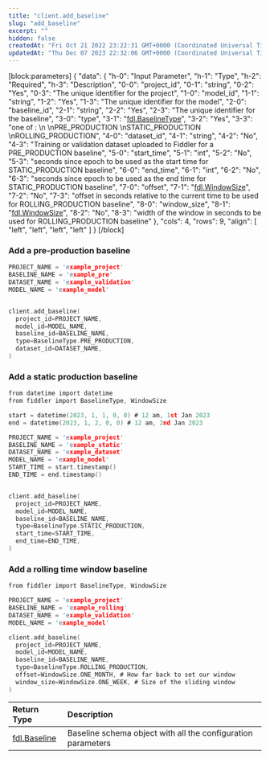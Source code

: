 ```yaml
---
title: "client.add_baseline"
slug: "add_baseline"
excerpt: ""
hidden: false
createdAt: "Fri Oct 21 2022 23:22:31 GMT+0000 (Coordinated Universal Time)"
updatedAt: "Thu Dec 07 2023 22:32:06 GMT+0000 (Coordinated Universal Time)"
---
```

[block:parameters]
{
  "data": {
    "h-0": "Input Parameter",
    "h-1": "Type",
    "h-2": "Required",
    "h-3": "Description",
    "0-0": "project_id",
    "0-1": "string",
    "0-2": "Yes",
    "0-3": "The unique identifier for the project",
    "1-0": "model_id",
    "1-1": "string",
    "1-2": "Yes",
    "1-3": "The unique identifier for the model",
    "2-0": "baseline_id",
    "2-1": "string",
    "2-2": "Yes",
    "2-3": "The unique identifier for the baseline",
    "3-0": "type",
    "3-1": "[fdl.BaselineType](ref:fdlbaselinetype)",
    "3-2": "Yes",
    "3-3": "one of :  \n  \nPRE_PRODUCTION  \nSTATIC_PRODUCTION  \nROLLING_PRODUCTION",
    "4-0": "dataset_id",
    "4-1": "string",
    "4-2": "No",
    "4-3": "Training or validation dataset uploaded to Fiddler for a PRE_PRODUCTION baseline",
    "5-0": "start_time",
    "5-1": "int",
    "5-2": "No",
    "5-3": "seconds since epoch to be used as the start time for STATIC_PRODUCTION baseline",
    "6-0": "end_time",
    "6-1": "int",
    "6-2": "No",
    "6-3": "seconds since epoch to be used as the end time for STATIC_PRODUCTION baseline",
    "7-0": "offset",
    "7-1": "[fdl.WindowSize](ref:fdlwindowsize)",
    "7-2": "No",
    "7-3": "offset in seconds relative to the current time to be used for ROLLING_PRODUCTION baseline",
    "8-0": "window_size",
    "8-1": "[fdl.WindowSize](ref:fdlwindowsize)",
    "8-2": "No",
    "8-3": "width of the window in seconds to be used for ROLLING_PRODUCTION baseline"
  },
  "cols": 4,
  "rows": 9,
  "align": [
    "left",
    "left",
    "left",
    "left"
  ]
}
[/block]


### Add a pre-production baseline

```c Usage
PROJECT_NAME = 'example_project'
BASELINE_NAME = 'example_pre'
DATASET_NAME = 'example_validation'
MODEL_NAME = 'example_model'


client.add_baseline(
  project_id=PROJECT_NAME,
  model_id=MODEL_NAME,
  baseline_id=BASELINE_NAME,
  type=BaselineType.PRE_PRODUCTION, 
  dataset_id=DATASET_NAME, 
)
```

### Add a static production baseline

```c Usage
from datetime import datetime
from fiddler import BaselineType, WindowSize

start = datetime(2023, 1, 1, 0, 0) # 12 am, 1st Jan 2023
end = datetime(2023, 1, 2, 0, 0) # 12 am, 2nd Jan 2023

PROJECT_NAME = 'example_project'
BASELINE_NAME = 'example_static'
DATASET_NAME = 'example_dataset'
MODEL_NAME = 'example_model'
START_TIME = start.timestamp()
END_TIME = end.timestamp()


client.add_baseline(
  project_id=PROJECT_NAME,
  model_id=MODEL_NAME,
  baseline_id=BASELINE_NAME,
  type=BaselineType.STATIC_PRODUCTION,
  start_time=START_TIME,
  end_time=END_TIME,
)
```

### Add a rolling time window baseline

```c Usage
from fiddler import BaselineType, WindowSize

PROJECT_NAME = 'example_project'
BASELINE_NAME = 'example_rolling'
DATASET_NAME = 'example_validation'
MODEL_NAME = 'example_model'

client.add_baseline(
  project_id=PROJECT_NAME,
  model_id=MODEL_NAME,
  baseline_id=BASELINE_NAME,
  type=BaselineType.ROLLING_PRODUCTION,
  offset=WindowSize.ONE_MONTH, # How far back to set our window
  window_size=WindowSize.ONE_WEEK, # Size of the sliding window
)
```

| Return Type                     | Description                                                  |
| :------------------------------ | :----------------------------------------------------------- |
| [fdl.Baseline](ref:fdlbaseline) | Baseline schema object with all the configuration parameters |
